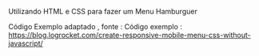 Utilizando HTML e CSS para fazer um Menu Hamburguer

Código Exemplo adaptado , fonte :  Código exemplo : https://blog.logrocket.com/create-responsive-mobile-menu-css-without-javascript/

